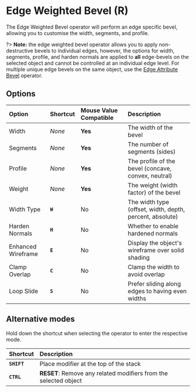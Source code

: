 # Edge Weighted Bevel (<span title="Recallable">R</span>)

The Edge Weighted Bevel operator will perform an edge specific bevel, allowing you to customise the width, segments, and profile.

?> **Note:** the edge weighted bevel operator allows you to apply non-destructive bevels to individual edges, however, the options for width, segments, profile, and harden normals are applied to **all** edge-bevels on the selected object and cannot be controlled at an individual edge level. For multiple unique edge bevels on the same object, use the [Edge Attribute Bevel](/bevels/edge-attribute) operator.

## Options

| Option | Shortcut | Mouse Value Compatible | Description |
| :--- | :--- | :--- | :--- |
| Width | _None_ | **Yes** | The width of the bevel |
| Segments | _None_ | **Yes** | The number of segments (sides) |
| Profile | _None_ | **Yes** | The profile of the bevel (concave, convex, neutral) |
| Weight | _None_ | **Yes** | The weight (width factor) of the bevel |
| Width Type | **`W`** | No | The width type (offset, width, depth, percent, absolute) |
| Harden Normals | **`H`** | No | Whether to enable hardened normals |
| Enhanced Wireframe | **`E`** | No | Display the object's wireframe over solid shading |
| Clamp Overlap | **`C`** | No | Clamp the width to avoid overlap |
| Loop Slide | **`S`** | No | Prefer sliding along edges to having even widths |


## Alternative modes

Hold down the shortcut when selecting the operator to enter the respective mode.

| Shortcut | Description |
| :--- | :--- |
| **`SHIFT`** | Place modifier at the top of the stack |
| **`CTRL`** | **RESET**: Remove any related modifiers from the selected object |